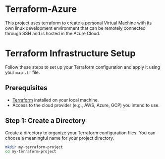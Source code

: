 # Terraform-Azure
This project uses terraform to create a personal Virtual Machine with its own linux development environment that can be remotely connected through SSH and is hosted in the Azure Cloud.

# Terraform Infrastructure Setup

Follow these steps to set up your Terraform configuration and apply it using your `main.tf` file.

## Prerequisites

- [Terraform](https://www.terraform.io/downloads.html) installed on your local machine.
- Access to the cloud provider (e.g., AWS, Azure, GCP) you intend to use.

## Step 1: Create a Directory

Create a directory to organize your Terraform configuration files. You can choose a meaningful name for your project directory.

```sh
mkdir my-terraform-project
cd my-terraform-project

